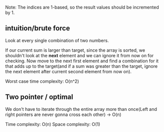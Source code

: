 Note: The indices are 1-based, so the result values should be incremented by 1.

## intuition/brute force
Look at every single combination of two numbers.

If our current sum is larger than target, since the array is sorted, we shouldn't look at the **next** element and we can 
ignore it from now on for checking. Now move to the next first element and find a combination for it that adds up to the target(and if
a sum was greater than the target, ignore the next element after current second element from now on).

Worst case time complexity: O(n^2)

## Two pointer / optimal
We don't have to iterate through the entire array more than once(Left and right pointers are never gonna cross each other) -> O(n)

Time complexity: O(n)
Space complexity: O(1)
